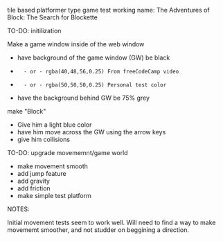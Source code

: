 tile based platformer type game test
working name:
The Adventures of Block: The Search for Blockette

TO-DO: initilization

Make a game window inside of the web window
*    have background of the game window (GW) be black
*       - or - rgba(40,48,56,0.25) From freeCodeCamp video
*       - or - rgba(50,50,50,0.25) Personal test color
*    have the background behind GW be 75% grey

make "Block"
*    Give him a light blue color
*    have him move across the GW using the arrow keys
*    give him collisions

TO-DO: upgrade movememnt/game world
*   make movement smooth
*   add jump feature
*   add gravity
*   add friction
*   make simple test platform

NOTES:

Initial movement tests seem to work well. Will need to find a way to make movememt smoother, and not studder on beggining a direction.

